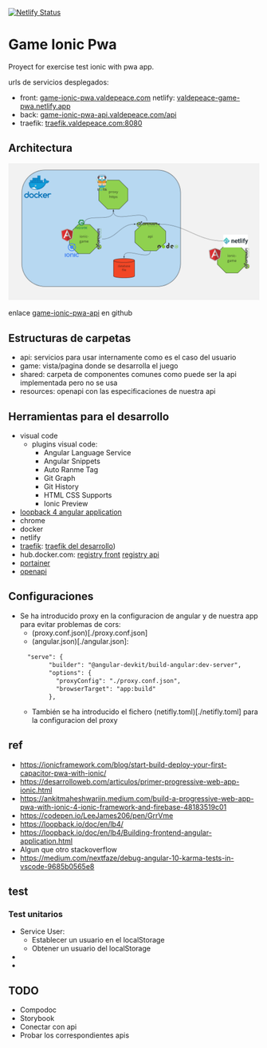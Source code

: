 [![Netlify Status](https://api.netlify.com/api/v1/badges/4eb17a35-0aac-473c-a2e1-8e38b1e1211b/deploy-status)](https://app.netlify.com/sites/valdepeace-game-pwa/deploys)

# Game Ionic Pwa

Proyect for exercise test ionic with pwa app.

urls de servicios desplegados: 

* front: [game-ionic-pwa.valdepeace.com](https://game-ionic-pwa.valdepeace.com) netlify: [valdepeace-game-pwa.netlify.app ](https://valdepeace-game-pwa.netlify.app/)
* back: [game-ionic-pwa-api.valdepeace.com/api](https://game-ionic-pwa-api.valdepeace.com/api)
* traefik: [traefik.valdepeace.com:8080](https://traefik.valdepeace.com:8080)


## Architectura

![arquitectur](./images/arquitectura.png)

enlace [game-ionic-pwa-api](https://github.com/valdepeace/game-ionic-pwa-api) en github

## Estructuras de carpetas

* api: servicios para usar internamente como es el caso del usuario
* game: vista/pagina donde se desarrolla el juego
* shared: carpeta de componentes comunes como puede ser la api implementada pero no se usa
* resources: openapi con las especificaciones de nuestra api

## Herramientas para el desarrollo

* visual code
  * plugins visual code: 
    * Angular Language Service
    * Angular Snippets
    * Auto Ranme Tag
    * Git Graph
    * Git History
    * HTML CSS Supports
    * Ionic Preview    
* [loopback 4 angular application](https://loopback.io/doc/en/lb4/Building-frontend-angular-application.html)
* chrome 
* docker
* netlify
* [traefik](https://doc.traefik.io/traefik/): [traefik del desarrollo](http://traefik.valdepeace.com:8080))
* hub.docker.com: [registry front](https://hub.docker.com/r/negrero/gameionicpwa) [registry api](https://hub.docker.com/r/negrero/gameionicpwaapi)
* [portainer](https://www.portainer.io/)
* [openapi](https://swagger.io/specification/)
  

## Configuraciones

* Se ha introducido proxy en la configuracion de angular y de nuestra app para evitar problemas de cors:
  * (proxy.conf.json)[./proxy.conf.json]
  * (angular.json)[./angular.json]:
  ```
    "serve": {
          "builder": "@angular-devkit/build-angular:dev-server",
          "options": {
            "proxyConfig": "./proxy.conf.json",
            "browserTarget": "app:build"
          },          
  ```
  * También se ha introducido el fichero (netifly.toml)[./netifly.toml] para la configuracion del proxy
## ref
* https://ionicframework.com/blog/start-build-deploy-your-first-capacitor-pwa-with-ionic/
* https://desarrolloweb.com/articulos/primer-progressive-web-app-ionic.html
* https://ankitmaheshwariin.medium.com/build-a-progressive-web-app-pwa-with-ionic-4-ionic-framework-and-firebase-48183519c01
* https://codepen.io/LeeJames206/pen/GrrVme 
* https://loopback.io/doc/en/lb4/
* https://loopback.io/doc/en/lb4/Building-frontend-angular-application.html
* Algun que otro stackoverflow
* https://medium.com/nextfaze/debug-angular-10-karma-tests-in-vscode-9685b0565e8


## test
### Test unitarios
* Service User:
  * Establecer un usuario en el localStorage
  * Obtener un usuario del localStorage
*  
*  

## TODO

* Compodoc
* Storybook
* Conectar con api 
* Probar los correspondientes apis

